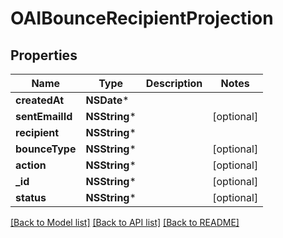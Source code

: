 # OAIBounceRecipientProjection

## Properties
Name | Type | Description | Notes
------------ | ------------- | ------------- | -------------
**createdAt** | **NSDate*** |  | 
**sentEmailId** | **NSString*** |  | [optional] 
**recipient** | **NSString*** |  | 
**bounceType** | **NSString*** |  | [optional] 
**action** | **NSString*** |  | [optional] 
**_id** | **NSString*** |  | [optional] 
**status** | **NSString*** |  | [optional] 

[[Back to Model list]](../README#documentation-for-models) [[Back to API list]](../README#documentation-for-api-endpoints) [[Back to README]](../README)


